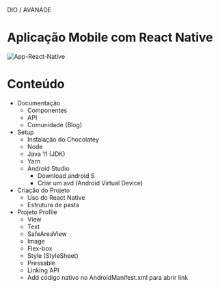 DIO / AVANADE
# Aplicação Mobile com React Native

![App-React-Native](https://user-images.githubusercontent.com/43708135/170575905-35c8a957-4e92-40dd-a9aa-ea05fd610a69.PNG)

# Conteúdo
- Documentação
  - Componentes
  - API
  - Comunidade (Blog)
- Setup
  - Instalação do Chocolatey
  - Node
  - Java 11 (JDK)
  - Yarn
  - Android Studio
    - Download android S
    - Criar um avd (Android Virtual Device)
- Criação do Projeto
  - Uso do React Native
  - Estrutura de pasta
- Projeto Profile
  - View
  - Text
  - SafeAreaView
  - Image
  - Flex-box
  - Style (StyleSheet)
  - Pressable
  - Linking API
  - Add código nativo no AndroidManifest.xml para abrir link  
